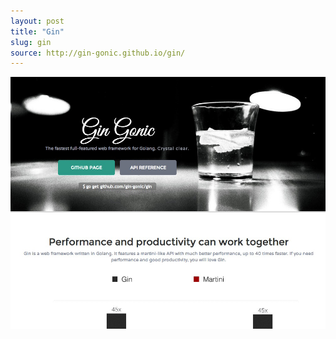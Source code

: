 ```yaml
---
layout: post
title: "Gin"
slug: gin
source: http://gin-gonic.github.io/gin/
---
```


<img src="/screenshots/gin.png">